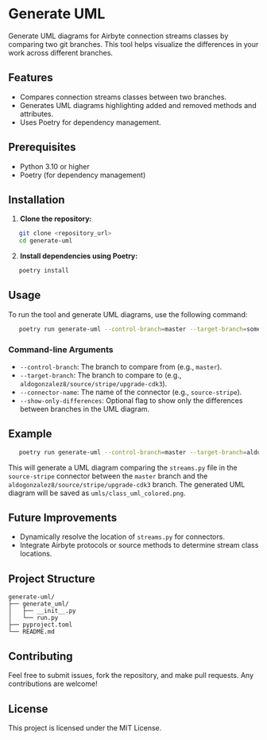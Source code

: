 # Generate UML

Generate UML diagrams for Airbyte connection streams classes by comparing two git branches. This tool helps visualize the differences in your work across different branches.

## Features

- Compares connection streams classes between two branches.
- Generates UML diagrams highlighting added and removed methods and attributes.
- Uses Poetry for dependency management.

## Prerequisites

- Python 3.10 or higher
- Poetry (for dependency management)

## Installation

1. **Clone the repository:**

```bash
   git clone <repository_url>
   cd generate-uml
```

2. **Install dependencies using Poetry:**

```bash
   poetry install
```

## Usage

To run the tool and generate UML diagrams, use the following command:

```bash
   poetry run generate-uml --control-branch=master --target-branch=some-feature-branch --connector-name=connector-name
```

### Command-line Arguments

- `--control-branch`: The branch to compare from (e.g., `master`).
- `--target-branch`: The branch to compare to (e.g., `aldogonzalez8/source/stripe/upgrade-cdk3`).
- `--connector-name`: The name of the connector (e.g., `source-stripe`).
- `--show-only-differences`: Optional flag to show only the differences between branches in the UML diagram.

## Example
```bash
   poetry run generate-uml --control-branch=master --target-branch=aldogonzalez8/source/stripe/upgrade-cdk3 --connector-name=source-stripe
```
This will generate a UML diagram comparing the `streams.py` file in the `source-stripe` connector between the `master` branch and the `aldogonzalez8/source/stripe/upgrade-cdk3` branch. The generated UML diagram will be saved as `umls/class_uml_colored.png`.

## Future Improvements

- Dynamically resolve the location of `streams.py` for connectors.
- Integrate Airbyte protocols or source methods to determine stream class locations.

## Project Structure

```
generate-uml/
├── generate_uml/
│   ├── __init__.py
│   └── run.py
├── pyproject.toml
└── README.md
```


## Contributing

Feel free to submit issues, fork the repository, and make pull requests. Any contributions are welcome!

## License

This project is licensed under the MIT License.
